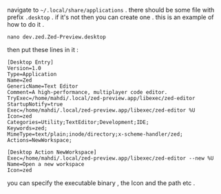 navigate to `~/.local/share/applications` . there should be some file with prefix `.desktop` . if it's not then you can create one . this is an example of how to do it .

```shell
nano dev.zed.Zed-Preview.desktop
```

then put these lines in it :
```config
[Desktop Entry]
Version=1.0
Type=Application
Name=Zed
GenericName=Text Editor
Comment=A high-performance, multiplayer code editor.
TryExec=/home/mahdi/.local/zed-preview.app/libexec/zed-editor
StartupNotify=true
Exec=/home/mahdi/.local/zed-preview.app/libexec/zed-editor %U
Icon=zed
Categories=Utility;TextEditor;Development;IDE;
Keywords=zed;
MimeType=text/plain;inode/directory;x-scheme-handler/zed;
Actions=NewWorkspace;

[Desktop Action NewWorkspace]
Exec=/home/mahdi/.local/zed-preview.app/libexec/zed-editor --new %U
Name=Open a new workspace
Icon=zed

```

you can specify the executable binary , the Icon and the path etc .
